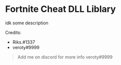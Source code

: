 # Fortnite Cheat DLL Liblary
idk some description

Credits:
- Riks.#1337
- veroty#9999

> Add me on discord for more info veroty#9999
